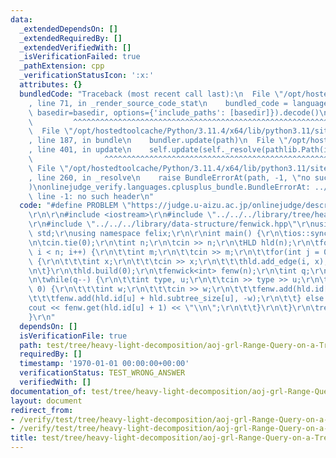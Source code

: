 ```yaml
---
data:
  _extendedDependsOn: []
  _extendedRequiredBy: []
  _extendedVerifiedWith: []
  _isVerificationFailed: true
  _pathExtension: cpp
  _verificationStatusIcon: ':x:'
  attributes: {}
  bundledCode: "Traceback (most recent call last):\n  File \"/opt/hostedtoolcache/Python/3.11.4/x64/lib/python3.11/site-packages/onlinejudge_verify/documentation/build.py\"\
    , line 71, in _render_source_code_stat\n    bundled_code = language.bundle(stat.path,\
    \ basedir=basedir, options={'include_paths': [basedir]}).decode()\n          \
    \         ^^^^^^^^^^^^^^^^^^^^^^^^^^^^^^^^^^^^^^^^^^^^^^^^^^^^^^^^^^^^^^^^^^^^^^^^^^^^^^^^^\n\
    \  File \"/opt/hostedtoolcache/Python/3.11.4/x64/lib/python3.11/site-packages/onlinejudge_verify/languages/cplusplus.py\"\
    , line 187, in bundle\n    bundler.update(path)\n  File \"/opt/hostedtoolcache/Python/3.11.4/x64/lib/python3.11/site-packages/onlinejudge_verify/languages/cplusplus_bundle.py\"\
    , line 401, in update\n    self.update(self._resolve(pathlib.Path(included), included_from=path))\n\
    \                ^^^^^^^^^^^^^^^^^^^^^^^^^^^^^^^^^^^^^^^^^^^^^^^^^^^^^^^^^\n \
    \ File \"/opt/hostedtoolcache/Python/3.11.4/x64/lib/python3.11/site-packages/onlinejudge_verify/languages/cplusplus_bundle.py\"\
    , line 260, in _resolve\n    raise BundleErrorAt(path, -1, \"no such header\"\
    )\nonlinejudge_verify.languages.cplusplus_bundle.BundleErrorAt: ../../../library/tree/heavy-light-decomposition.hpp:\
    \ line -1: no such header\n"
  code: "#define PROBLEM \"https://judge.u-aizu.ac.jp/onlinejudge/description.jsp?id=GRL_5_D\"\
    \r\n\r\n#include <iostream>\r\n#include \"../../../library/tree/heavy-light-decomposition.hpp\"\
    \r\n#include \"../../../library/data-structure/fenwick.hpp\"\r\nusing namespace\
    \ std;\r\nusing namespace felix;\r\n\r\nint main() {\r\n\tios::sync_with_stdio(false);\r\
    \n\tcin.tie(0);\r\n\tint n;\r\n\tcin >> n;\r\n\tHLD hld(n);\r\n\tfor(int i = 0;\
    \ i < n; i++) {\r\n\t\tint m;\r\n\t\tcin >> m;\r\n\t\tfor(int j = 0; j < m; j++)\
    \ {\r\n\t\t\tint x;\r\n\t\t\tcin >> x;\r\n\t\t\thld.add_edge(i, x);\r\n\t\t}\r\
    \n\t}\r\n\thld.build(0);\r\n\tfenwick<int> fenw(n);\r\n\tint q;\r\n\tcin >> q;\r\
    \n\twhile(q--) {\r\n\t\tint type, u;\r\n\t\tcin >> type >> u;\r\n\t\tif(type ==\
    \ 0) {\r\n\t\t\tint w;\r\n\t\t\tcin >> w;\r\n\t\t\tfenw.add(hld.id[u], +w);\r\n\
    \t\t\tfenw.add(hld.id[u] + hld.subtree_size[u], -w);\r\n\t\t} else {\r\n\t\t\t\
    cout << fenw.get(hld.id[u] + 1) << \"\\n\";\r\n\t\t}\r\n\t}\r\n\treturn 0;\r\n\
    }\r\n"
  dependsOn: []
  isVerificationFile: true
  path: test/tree/heavy-light-decomposition/aoj-grl-Range-Query-on-a-Tree.test.cpp
  requiredBy: []
  timestamp: '1970-01-01 00:00:00+00:00'
  verificationStatus: TEST_WRONG_ANSWER
  verifiedWith: []
documentation_of: test/tree/heavy-light-decomposition/aoj-grl-Range-Query-on-a-Tree.test.cpp
layout: document
redirect_from:
- /verify/test/tree/heavy-light-decomposition/aoj-grl-Range-Query-on-a-Tree.test.cpp
- /verify/test/tree/heavy-light-decomposition/aoj-grl-Range-Query-on-a-Tree.test.cpp.html
title: test/tree/heavy-light-decomposition/aoj-grl-Range-Query-on-a-Tree.test.cpp
---
```

